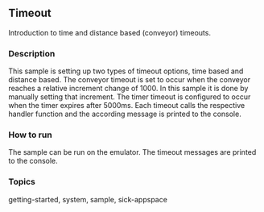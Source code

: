 ## Timeout

Introduction to time and distance based (conveyor) timeouts.

### Description

This sample is setting up two types of timeout options, time based and
distance based. The conveyor timeout is set to occur when the conveyor reaches
a relative increment change of 1000. In this sample it is done by manually setting
that increment. The timer timeout is configured to occur when the timer expires
after 5000ms. Each timeout calls the respective handler function and the according
message is printed to the console.

### How to run

The sample can be run on the emulator.
The timeout messages are printed to the console.

### Topics

getting-started, system, sample, sick-appspace